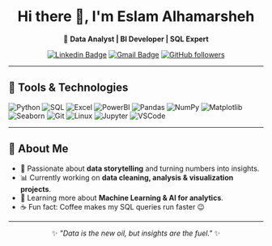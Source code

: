 <div align="center">

# Hi there 👋, I'm **Eslam Alhamarsheh**  
🎯 **Data Analyst | BI Developer | SQL Expert**  

[![Linkedin Badge](https://img.shields.io/badge/-EslamAlhamarsheh-blue?style=flat&logo=Linkedin&logoColor=white)](https://www.linkedin.com/) 
[![Gmail Badge](https://img.shields.io/badge/-eslamalhamarsheh-c14438?style=flat&logo=Gmail&logoColor=white)](mailto:youremail@gmail.com) 
[![GitHub followers](https://img.shields.io/github/followers/eslamalhamarsheh?label=Follow&style=social)](https://github.com/eslamalhamarsheh)

</div>

---

## 🚀 Tools & Technologies  

![Python](https://img.shields.io/badge/Python-FFD43B?style=flat&logo=python&logoColor=darkgreen)
![SQL](https://img.shields.io/badge/SQL-4479A1?style=flat&logo=MySQL&logoColor=white)
![Excel](https://img.shields.io/badge/Excel-217346?style=flat&logo=microsoft-excel&logoColor=white)
![PowerBI](https://img.shields.io/badge/PowerBI-F2C811?style=flat&logo=power-bi&logoColor=black)
![Pandas](https://img.shields.io/badge/Pandas-150458?style=flat&logo=pandas&logoColor=white)
![NumPy](https://img.shields.io/badge/Numpy-013243?style=flat&logo=numpy&logoColor=white)
![Matplotlib](https://img.shields.io/badge/Matplotlib-11557c?style=flat&logo=plotly&logoColor=white)
![Seaborn](https://img.shields.io/badge/Seaborn-0099cc?style=flat)
![Git](https://img.shields.io/badge/Git-E44C30?style=flat&logo=git&logoColor=white)
![Linux](https://img.shields.io/badge/Linux-FCC624?style=flat&logo=linux&logoColor=black)
![Jupyter](https://img.shields.io/badge/Jupyter-F37626?style=flat&logo=jupyter&logoColor=white)
![VSCode](https://img.shields.io/badge/VSCode-0078D4?style=flat&logo=visual%20studio%20code&logoColor=white)

---

## 🌱 About Me  

- 📌 Passionate about **data storytelling** and turning numbers into insights.  
- 📊 Currently working on **data cleaning, analysis & visualization projects**.  
- 🤖 Learning more about **Machine Learning & AI for analytics**.  
- ☕ Fun fact: Coffee makes my SQL queries run faster 😉  

---

<div align="center">

✨ _"Data is the new oil, but insights are the fuel."_ ✨  

</div>

